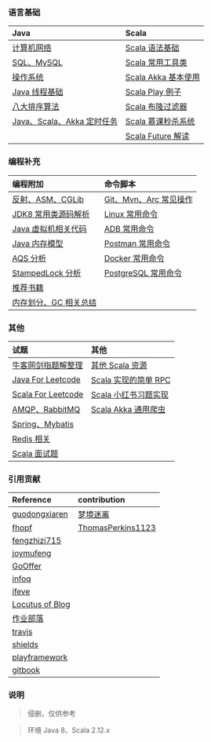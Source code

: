 ### 语言基础

| Java                                               | Scala                                                                           |
| :------------------------------------------------- | :------------------------------------------------------------------------------ |
| [计算机网络](../questions/Network)              | [Scala 语法基础](../scala/ScalaBasic)                                        |
| [SQL、MySQL](../questions/MySQL)                | [Scala 常用工具类](../utils)                                                    |
| [操作系统](../questions/OS)                     | [Scala Akka 基本使用](../scala/ScalaAkkaBasic)                               |
| [Java 线程基础](../questions/Threads)           | [Scala Play 例子](https://github.com/jxnu-liguobin/scala_micro_service)         |
| [八大排序算法](../questions/Sort)               | [Scala 布隆过滤器](https://github.com/jxnu-liguobin/Scala-BloomFilter)          |
| [Java、Scala、Akka 定时任务](../scala/Schedule) | [Scala 慕课秒杀系统](https://github.com/jxnu-liguobin/SpringBoot-SecKill-Scala) |
|                                                    | [Scala Future 解读](../scala/Future)                                         |

### 编程补充

| 编程附加                                           | 命令脚本                                      |
| :------------------------------------------------- | :-------------------------------------------- |
| [反射、ASM、CGLib](../questions/ASM)            | [Git、Mvn、Arc 常见操作](../questions/Git) |
| [JDK8 常用类源码解析](../sourcecode/sourcecode) | [Linux 常用命令](../questions/Linux)       |
| [Java 虚拟机相关代码](../questions/JVM)         | [ADB 常用命令](../autotest/ADB)            |
| [Java 内存模型](../questions/JMM)               | [Postman 常用命令](../autotest/Postman)    |
| [AQS 分析](../questions/AQS)                    | [Docker 常用命令](../questions/Docker)     |
| [StampedLock 分析](../questions/StampedLock)    | [PostgreSQL 常用命令](../questions/PgSQL)  |
| [推荐书籍](../recommendbooks/JavaBooks)         |
| [内存划分、GC 相关总结](../questions/Memory)    |

### 其他

| 试题                                               | 其他                                                                       |
| :------------------------------------------------- | :------------------------------------------------------------------------- |
| [牛客网剑指题解整理](../questions/JianZhiOffer) | [其他 Scala 资源](../scala/Other)                                       |
| [Java For Leetcode](../leetcode)                   | [Scala 实现的简单 RPC](https://github.com/jxnu-liguobin/dlsRpc)            |
| [Scala For Leetcode](../leetcode/scala)            | [Scala 小红书习题实现](../scala/fb)                                        |
| [AMQP、RabbitMQ](../questions/MQ)               | [Scala Akka 通用爬虫](https://github.com/jxnu-liguobin/scala-akka-crawler) |
| [Spring、Mybatis](../questions/SSM)             |                                                                            |
| [Redis 相关](../questions/Redis)                |                                                                            |
| [Scala 面试题](../questions/ScalaQuestions)     |                                                                            |

### 引用贡献

| Reference                                                                                                 | contribution                                              |
| :-------------------------------------------------------------------------------------------------------- | :-------------------------------------------------------- |
| [guodongxiaren](https://github.com/guodongxiaren)                                                  | [梦境迷离](https://github.com/jxnu-liguobin)              |
| [fhopf](https://github.com/fhopf/akka-crawler-example)                                                    | [ThomasPerkins1123](https://github.com/ThomasPerkins1123) |
| [fengzhizi715](https://github.com/fengzhizi715/ProxyPool)                                                 |                                                           |
| [joymufeng](https://github.com/joymufeng)                                                                 |                                                           |
| [GoOffer](https://github.com/liuenci/GoOffer)                                                             |                                                           |
| [infoq](https://www.infoq.cn)                                                                             |                                                           |
| [ifeve](http://ifeve.com/)                                                                                |                                                           |
| [Locutus of Blog](http://blog.locut.us/2008/01/12/a-decent-stand-alone-java-bloom-filter-implementation/) |                                                           |
| [作业部落](https://www.zybuluo.com)                                                                       |                                                           |
| [travis](https://travis-ci.org/)                                                                          |                                                           |
| [shields](https://shields.io/)                                                                            |                                                           |
| [playframework](https://www.playframework.com)                                                            |                                                           |
| [gitbook](https://www.gitbook.com)                                                                        |                                                           |

### 说明

> 侵删，仅供参考

> 环境 Java 8、Scala 2.12.x
